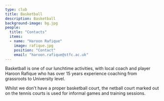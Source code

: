 ```yaml
---
type: club
title: Basketball
description: Basketball
background-image: bg.jpg
people:
  title: "Contacts"
  items:
  - name: "Haroon Rafique"
    image: rafique.jpg
    position: "Contact"
    email: "haroon.rafique@stfc.ac.uk"
---
```


Basketball is one of our lunchtime activities, with local coach and player Haroon Rafique who has over 15 years experience coaching from grassroots to University level.

Whilst we don't have a proper basketball court, the netball court marked out on the tennis courts is used for informal games and training sessions.

